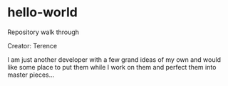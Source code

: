 # hello-world
Repository walk through

Creator: Terence

I am just another developer with a few grand ideas of my own and would like some place to put them while I work on them and perfect them into master pieces... 
